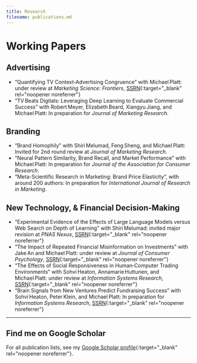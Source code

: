 ```yaml
---
title: Research
filename: publications.md
---
```


# Working Papers

## Advertising 
- “Quantifying TV Context‑Advertising Congruence” with Michael Platt: under review at *Marketing Science: Frontiers*, [SSRN](https://ssrn.com/abstract=5221339){:target="_blank" rel="noopener noreferrer"}
- “TV Beats Digitals: Leveraging Deep Learning to Evaluate Commercial Success” with Robert Meyer, Elizabeth Beard, Xiangyu Jiang, and Michael Platt: In preparation for *Journal of Marketing Research*.

## Branding 
- “Brand Homophily” with Shiri Melumad, Feng Sheng, and Michael Platt: Invited for 2nd round review at *Journal of Marketing Research*.
- “Neural Pattern Similarity, Brand Recall, and Market Performance” with Michael Platt: In preparation for *Journal of the Association for Consumer Research*.
- “Meta-Scientific Research in Marketing: Brand Price Elasticity”, with around 200 authors: In preparation for *International Journal of Research in Marketing*.

## New Technology, & Financial Decision‑Making
- “Experimental Evidence of the Effects of Large Language Models versus Web Search on Depth of Learning” with Shiri Melumad: invited major revision at *PNAS Nexus*, [SSRN](https://ssrn.com/abstract=5104064){:target="_blank" rel="noopener noreferrer"}
- “The Impact of Repeated Financial Misinformation on Investments” with Jake An and Michael Platt: under review at *Journal of Consumer Psychology*, [SSRN](https://ssrn.com/abstract=5187289){:target="_blank" rel="noopener noreferrer"}
- “The Effects of Social Responsiveness in Human‑Computer Trading Environments” with Sohvi Heaton, Annamarie Huttunen, and Michael Platt: under review at *Information Systems Research*, [SSRN](https://ssrn.com/abstract=5172901){:target="_blank" rel="noopener noreferrer"}
- “Brain Signals from New Ventures Predict Fundraising Success” with Sohvi Heaton, Peter Klein, and Michael Platt: In preparation for *Information Systems Research*, [SSRN](https://ssrn.com/abstract=4979247){:target="_blank" rel="noopener noreferrer"}

---

## Find me on Google Scholar

For all publication lists, see my [Google Scholar profile](https://scholar.google.com/citations?hl=ko&user=x0S_vSgAAAAJ&view_op=list_works&sortby=pubdate){:target="_blank" rel="noopener noreferrer"}.

